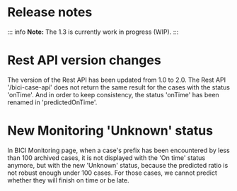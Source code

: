 # Release notes

::: info
**Note:** The 1.3 is currently work in progress (WIP).
:::


# Rest API version changes

The version of the Rest API has been updated from 1.0 to 2.0.
The Rest API '/bici-case-api' does not return the same result for the cases with the status 'onTime'. And in order to keep consistency, the status 'onTime' has been renamed in 'predictedOnTime'.

# New Monitoring 'Unknown' status

In BICI Monitoring page, when a case's prefix has been encountered by less than 100 archived cases, it is not displayed with the 'On time' status anymore, but with the new 'Unknown' status, because the predicted ratio is not robust enough under 100 cases.
For those cases, we cannot predict whether they will finish on time or be late.

